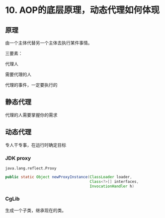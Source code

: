 # 10. AOP的底层原理，动态代理如何体现

## 原理

由一个主体代替另一个主体去执行某件事情。

三要素：

代理人

需要代理的人

代理的事件，一定要执行的

## 静态代理

代理的人需要掌握你的需求

## 动态代理

专人干专事，在运行时确定目标

### JDK proxy

`java.lang.reflect.Proxy`

```java
public static Object newProxyInstance(ClassLoader loader,
                                      Class<?>[] interfaces,
                                      InvocationHandler h) 
```

### CgLib

生成一个子类，继承现在的类。

